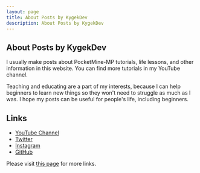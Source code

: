 ```yaml
---
layout: page
title: About Posts by KygekDev
description: About Posts by KygekDev
---
```

## About Posts by KygekDev

I usually make posts about PocketMine-MP tutorials, life lessons, and other information in this website. You can find more tutorials in my YouTube channel.

Teaching and educating are a part of my interests, because I can help beginners to learn new things so they won't need to struggle as much as I was. I hope my posts can be useful for people's life, including beginners.

## Links

- [YouTube Channel](https://youtube.com/c/kygekdev)
- [Twitter](https://twitter.com/kygekdev)
- [Instagram](https://instagram.com/kygekdev/)
- [GitHub](https://github.com/KygekDev)

Please visit [this page](https://github.com/KygekDev/KygekDev/blob/master/social-accounts.md) for more links.
